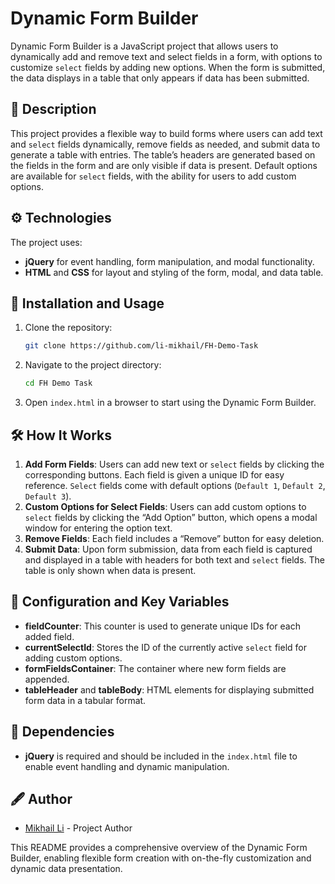# Dynamic Form Builder

Dynamic Form Builder is a JavaScript project that allows users to dynamically add and remove text and select fields in a form, with options to customize `select` fields by adding new options. When the form is submitted, the data displays in a table that only appears if data has been submitted.

## 📖 Description

This project provides a flexible way to build forms where users can add text and `select` fields dynamically, remove fields as needed, and submit data to generate a table with entries. The table’s headers are generated based on the fields in the form and are only visible if data is present. Default options are available for `select` fields, with the ability for users to add custom options.

## ⚙️ Technologies

The project uses:
- **jQuery** for event handling, form manipulation, and modal functionality.
- **HTML** and **CSS** for layout and styling of the form, modal, and data table.

## 🚀 Installation and Usage

1. Clone the repository:
   ```bash
   git clone https://github.com/li-mikhail/FH-Demo-Task
   ```
2. Navigate to the project directory:
   ```bash
   cd FH Demo Task
   ```
3. Open `index.html` in a browser to start using the Dynamic Form Builder.

## 🛠 How It Works

1. **Add Form Fields**: Users can add new text or `select` fields by clicking the corresponding buttons. Each field is given a unique ID for easy reference. `Select` fields come with default options (`Default 1`, `Default 2`, `Default 3`).
2. **Custom Options for Select Fields**: Users can add custom options to `select` fields by clicking the “Add Option” button, which opens a modal window for entering the option text.
3. **Remove Fields**: Each field includes a “Remove” button for easy deletion.
4. **Submit Data**: Upon form submission, data from each field is captured and displayed in a table with headers for both text and `select` fields. The table is only shown when data is present.

## 🔧 Configuration and Key Variables

- **fieldCounter**: This counter is used to generate unique IDs for each added field.
- **currentSelectId**: Stores the ID of the currently active `select` field for adding custom options.
- **formFieldsContainer**: The container where new form fields are appended.
- **tableHeader** and **tableBody**: HTML elements for displaying submitted form data in a tabular format.

## 🚨 Dependencies

- **jQuery** is required and should be included in the `index.html` file to enable event handling and dynamic manipulation.

## 🖋 Author

- [Mikhail Li](https://github.com/li-mikhail) - Project Author

This README provides a comprehensive overview of the Dynamic Form Builder, enabling flexible form creation with on-the-fly customization and dynamic data presentation.